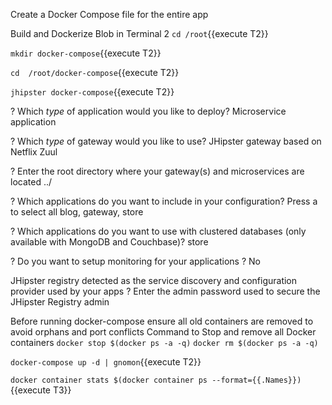 Create a Docker Compose file for the entire app

Build and Dockerize Blob in Terminal 2
`cd /root`{{execute T2}}

`mkdir docker-compose`{{execute T2}}

`cd  /root/docker-compose`{{execute T2}}

`jhipster docker-compose`{{execute T2}}


? Which *type* of application would you like to deploy? 
    Microservice application

? Which *type* of gateway would you like to use? 
    JHipster gateway based on Netflix Zuul

? Enter the root directory where your gateway(s) and microservices are located 
    ../

? Which applications do you want to include in your configuration? 
    Press a to select all blog, gateway, store

? Which applications do you want to use with clustered databases (only available with MongoDB and Couchbase)?
     store

? Do you want to setup monitoring for your applications ?
     No

JHipster registry detected as the service discovery and configuration provider used by your apps
? Enter the admin password used to secure the JHipster Registry 
    admin


Before running docker-compose ensure all old containers are removed to avoid orphans and port conflicts
Command to Stop and remove all Docker containers
`docker stop $(docker ps -a -q)`
`docker rm $(docker ps -a -q)`


`docker-compose up -d | gnomon`{{execute T2}}

`docker container stats $(docker container ps --format={{.Names}})`{{execute T3}}



